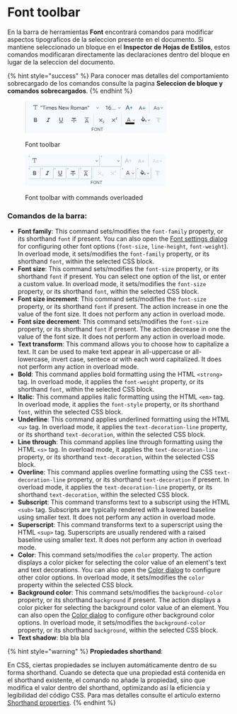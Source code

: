 # Font toolbar

En la barra de herramientas **Font** encontrará comandos para modificar aspectos tipograficos de la seleccion presente en el documento. Si mantiene seleccionado un bloque en el **Inspector de Hojas de Estilos**, estos comandos modificaran directamente las declaraciones dentro del bloque en lugar de la seleccion del documento.&#x20;

{% hint style="success" %}
Para conocer mas detalles del comportamiento sobrecargado de los comandos consulte la pagina **Seleccion de bloque y comandos sobrecargados**.
{% endhint %}

<div>

<figure><img src="../../.gitbook/assets/toolbars-font.jpg" alt=""><figcaption><p>Font toolbar</p></figcaption></figure>

 

<figure><img src="../../.gitbook/assets/toolbars-font-overloaded.jpg" alt=""><figcaption><p>Font toolbar with commands overloaded</p></figcaption></figure>

</div>

### Comandos de la barra:

* **Font family**: This command sets/modifies the `font-family` property, or its shorthand `font` if present. You can also open the [Font settings dialog](../dialogs/font-settings-dialog.md) for configuring other font options (`font-size`, `line-height`, `font-weight`). In overload mode, it sets/modifies the `font-family` property, or its shorthand `font`, within the selected CSS block.
* **Font size**: This command sets/modifies the `font-size` property, or its shorthand `font` if present. You can select one option of the list, or enter a custom value. In overload mode, it sets/modifies the `font-size` property, or its shorthand `font`, within the selected CSS block.
* **Font size increment**: This command sets/modifies the `font-size` property, or its shorthand `font` if present. The action increase in one the value of the font size. It does not perform any action in overload mode.
* **Font size decrement**: This command sets/modifies the `font-size` property, or its shorthand `font` if present. The action decrease in one the value of the font size. It does not perform any action in overload mode.
* **Text transform**: This command allows you to choose how to capitalize a text. It can be used to make text appear in all-uppercase or all-lowercase, invert case, sentece or with each word capitalized. It does not perform any action in overload mode.
* **Bold**: This command applies bold formatting using the HTML `<strong>` tag. In overload mode, it applies the `font-weight` property, or its shorthand `font`, within the selected CSS block.
* **Italic**: This command applies italic formatting using the HTML `<em>` tag. In overload mode, it applies the `font-style` property, or its shorthand `font`, within the selected CSS block.
* **Underline**: This command applies underlined formatting using the HTML `<u>` tag. In overload mode, it applies the `text-decoration-line` property, or its shorthand `text-decoration`, within the selected CSS block.
* **Line through**: This command applies line through formatting using the HTML `<s>` tag. In overload mode, it applies the `text-decoration-line` property, or its shorthand `text-decoration`, within the selected CSS block.
* **Overline**: This command applies overline formatting using the CSS `text-decoration-line` property, or its shorthand `text-decoration` if present. In overload mode, it applies the `text-decoration-line` property, or its shorthand `text-decoration`, within the selected CSS block.
* **Subscript**: This command transforms text to a subscript using the HTML `<sub>` tag. Subscripts are typically rendered with a lowered baseline using smaller text. It does not perform any action in overload mode.
* **Superscript**: This command transforms text to a superscript using the HTML `<sup>` tag. Superscripts are usually rendered with a raised baseline using smaller text. It does not perform any action in overload mode.
* **Color**: This command sets/modifies the `color` property. The action displays a color picker for selecting the color value of an element's text and text decorations. You can also open the [Color dialog](../dialogs/color-dialog.md) to configure other color options. In overload mode, it sets/modifies the `color` property within the selected CSS block.
* **Background color**: This command sets/modifies the `background-color` property, or its shorthand `background` if present. The action displays a color picker for selecting the background color value of an element. You can also open the [Color dialog](../dialogs/color-dialog.md) to configure other background color options. In overload mode, it sets/modifies the `background-color` property, or its shorthand `background`,  within the selected CSS block.
* **Text shadow**: bla bla bla

{% hint style="warning" %}
**Propiedades shorthand**:

En CSS, ciertas propiedades se incluyen automáticamente dentro de su forma shorthand. Cuando se detecta que una propiedad está contenida en el shorthand existente, el comando no añade la propiedad, sino que modifica el valor dentro del shorthand, optimizando así la eficiencia y legibilidad del código CSS. Para mas detalles consulte el articulo externo [Shorthand properties](https://developer.mozilla.org/en-US/docs/Web/CSS/Shorthand\_properties).
{% endhint %}

